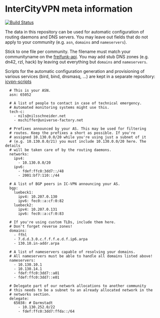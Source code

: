 # InterCityVPN meta information
[![Build Status](https://travis-ci.org/freifunk/icvpn-meta.svg?branch=master)](https://travis-ci.org/freifunk/icvpn-meta)

The data in this repository can be used for automatic configuration of
routing daemons and DNS servers.  You may leave out fields that do not
apply to your community (e.g. `asn`, `domains` and `nameservers`).

Stick to one file per community. The filename must match your communityname
on the [freifunk-api](https://github.com/freifunk/api.freifunk.net).
You may add stub DNS zones (e.g. dn42, rzl, hack) by leaving out
everything but `domains` and `nameservers`.

Scripts for the automatic configuration generation and provisioning of various services (bird, bind, dnsmasq,
...) are kept in a separate repository: [icvpn-scripts](https://github.com/freifunk/icvpn-scripts)

```
  # This is your ASN.
  asn: 65052

  # A list of people to contact in case of technical emergency.
  # Automated monitoring systems might use this.
  tech-c:
    - nils@nilsschneider.net
    - mschiffer@universe-factory.net
  
  # Prefixes announced by your AS. This may be used for filtering
  # routes. Keep the prefixes a short as possible. If you're
  # assigned 10.130.0.0/20 while you're using just a subnet of it
  # (e.g. 10.130.0.0/21) you must include 10.130.0.0/20 here. The details
  # will be taken care of by the routing daemons.
  networks:
    ipv4:
      - 10.130.0.0/20
    ipv6:
      - fdef:ffc0:3dd7::/48
      - 2001:bf7:110::/44

  # A list of BGP peers in IC-VPN announcing your AS.
  bgp:
    luebeck1:
      ipv4: 10.207.0.130
      ipv6: fec0::a:cf:0:82
    luebeck2:
      ipv4: 10.207.0.131
      ipv6: fec0::a:cf:0:83

  # If you're using custom TLDs, include them here.
  # Don't forget reverse zones!
  domains:
    - ffhl
    - 7.d.d.3.0.c.f.f.f.e.d.f.ip6.arpa
    - 130.10.in-addr.arpa

  # A list of nameservers capable of resolving your domains. 
  # All nameservers must be able to handle all domains listed above!
  nameservers:
    - 10.130.10.1
    - 10.130.14.1
    - fdef:ffc0:3dd7::a01
    - fdef:ffc0:3dd7::e01

  # Delegate part of our network allocations to another community
  # this needs to be a subnet to an already allocated network in the
  # networks section.
  delegate:
    65038: # Darmstadt
      - 10.130.252.0/22
      - fdef:ffc0:3dd7:ffda::/64
```
